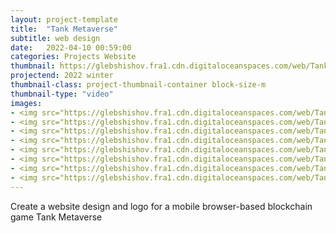 ```yaml
---
layout: project-template
title:  "Tank Metaverse"
subtitle: web design
date:   2022-04-10 00:59:00
categories: Projects Website
thumbnail: https://glebshishov.fra1.cdn.digitaloceanspaces.com/web/Tank-Metaverse/Tank-Metaverse-thumbnail.png
projectend: 2022 winter
thumbnail-class: project-thumbnail-container block-size-m
thumbnail-type: "video"
images:
- <img src="https://glebshishov.fra1.cdn.digitaloceanspaces.com/web/Tank-Metaverse/Tank-Metaverse-1.png" class="project-img-parameters img-size-full" alt="Tank-Metaverse-1">
- <img src="https://glebshishov.fra1.cdn.digitaloceanspaces.com/web/Tank-Metaverse/Tank-Metaverse-2.png" class="project-img-parameters img-size-full" alt="Tank-Metaverse-2">
- <img src="https://glebshishov.fra1.cdn.digitaloceanspaces.com/web/Tank-Metaverse/Tank-Metaverse-3.png" class="project-img-parameters img-size-full" alt="Tank-Metaverse-3">
- <img src="https://glebshishov.fra1.cdn.digitaloceanspaces.com/web/Tank-Metaverse/Tank-Metaverse-4.png" class="project-img-parameters img-size-full" alt="Tank-Metaverse-4">
- <img src="https://glebshishov.fra1.cdn.digitaloceanspaces.com/web/Tank-Metaverse/Tank-Metaverse-5.png" class="project-img-parameters img-size-full" alt="Tank-Metaverse-5">
- <img src="https://glebshishov.fra1.cdn.digitaloceanspaces.com/web/Tank-Metaverse/Tank-Metaverse-6.png" class="project-img-parameters img-size-tri" alt="Tank-Metaverse-6">
- <img src="https://glebshishov.fra1.cdn.digitaloceanspaces.com/web/Tank-Metaverse/Tank-Metaverse-7.png" class="project-img-parameters img-size-tri" alt="Tank-Metaverse-7">
- <img src="https://glebshishov.fra1.cdn.digitaloceanspaces.com/web/Tank-Metaverse/Tank-Metaverse-8.png" class="project-img-parameters img-size-tri" alt="Tank-Metaverse-8">
---
```


Create a website design and logo for a mobile browser-based blockchain game Tank Metaverse